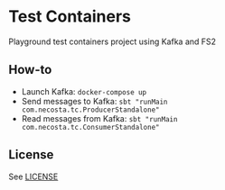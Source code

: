 # Test Containers

Playground test containers project using Kafka and FS2

## How-to

* Launch Kafka: `docker-compose up`
* Send messages to Kafka: `sbt "runMain com.necosta.tc.ProducerStandalone"`
* Read messages from Kafka: `sbt "runMain com.necosta.tc.ConsumerStandalone"`

## License

See [LICENSE](LICENSE)
